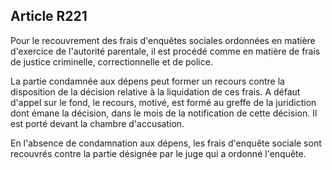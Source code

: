 Article R221
----
Pour le recouvrement des frais d'enquêtes sociales ordonnées en matière
d'exercice de l'autorité parentale, il est procédé comme en matière de frais de
justice criminelle, correctionnelle et de police.

La partie condamnée aux dépens peut former un recours contre la disposition de
la décision relative à la liquidation de ces frais. A défaut d'appel sur le
fond, le recours, motivé, est formé au greffe de la juridiction dont émane la
décision, dans le mois de la notification de cette décision. Il est porté devant
la chambre d'accusation.

En l'absence de condamnation aux dépens, les frais d'enquête sociale sont
recouvrés contre la partie désignée par le juge qui a ordonné l'enquête.
